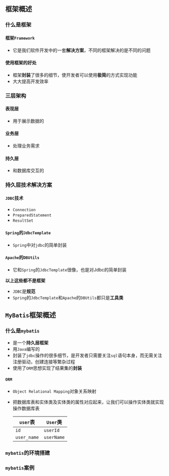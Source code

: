 ## 框架概述

### 什么是框架

#### 框架`Framework`

- 它是我们软件开发中的一套**解决方案**，不同的框架解决的是不同的问题

#### 使用框架的好处

- 框架**封装**了很多的细节，使开发者可以使用**极简**的方式实现功能
- 大大提高开发效率

### 三层架构

#### 表现层

- 用于展示数据的

#### 业务层

- 处理业务需求

#### 持久层

- 和数据库交互的

### 持久层技术解决方案

#### `JDBC`技术

- `Connection`
- `PreparedStatement`
- `ResultSet`

#### `Spring`的`JdbcTemplate`

- `Spring`中对`jdbc`的简单封装

#### `Apache`的`DBUtils`

- 它和`Spring`的`JdbcTemplate`很像，也是对Jdbc的简单封装

**以上这些都不是框架**

- `JDBC`是**规范**
- `Spring`的`JdbcTemplate`和`Apache`的`DBUtils`都只是**工具类**

## `MyBatis`框架概述

### 什么是`mybatis`

- 是一个**持久层框架**
- 用`Java`编写的
- 封装了`jdbc`操作的很多细节，是开发者只需要关注`sql`语句本身，而无需关注注册驱动，创建连接等繁杂过程
- 使用了`ORM`思想实现了结果集的**封装**

#### `ORM`

- `Object Relational Mapping`对象关系映射

- 把数据库表和实体类及实体类的属性对应起来，让我们可以操作实体类就实现操作数据库表

  | `user`表    | `User`类   |
  | ----------- | ---------- |
  | `id`        | `userId`   |
  | `user_name` | `userName` |

### `mybatis`的环境搭建



### `mybatis`案例

